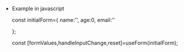 * Example in javascript

    const initialForm={
        name:'',
        age:0,
        email:''
      
    };
    
    const [formValues,handleInputChange,reset]=useForm(initialForm);
 
